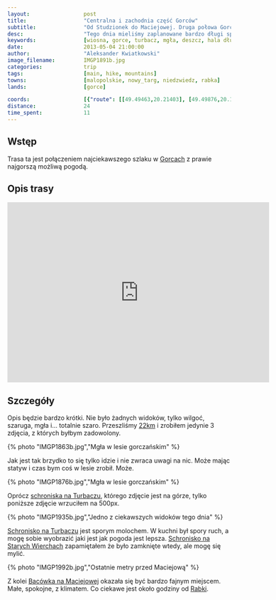 ```yaml
---
layout:                 post
title:                  "Centralna i zachodnia część Gorców"
subtitle:               "Od Studzionek do Maciejowej. Druga połowa Gorców (prawie)."
desc:                   "Tego dnia mieliśmy zaplanowane bardzo długi spacer przez środkową część Gorców. Na trasie mieliśmy zobaczyć Halę Długą, Tatry z Turbacza. Problemem była tylko pogoda. Nowy dzień przywitał nas mgłą i lekkim deszczem. Przez cały dzień zrobiłem tylko 4 zdjęcia, które nie przedstawiały mgły."
keywords:               [wiosna, gorce, turbacz, mgła, deszcz, hala długa, szarość]
date:                   2013-05-04 21:00:00
author:                 "Aleksander Kwiatkowski"
image_filename:         IMGP1891b.jpg
categories:             trip
tags:                   [main, hike, mountains]
towns:                  [malopolskie, nowy_targ, niedzwiedz, rabka]
lands:                  [gorce]

coords:                 [{"route": [[49.49463,20.21403], [49.49876,20.19506], [49.51252,20.16365], [49.51698,20.14991], [49.53966,20.14974], [49.54417,20.11017], [49.56004,20.06897], [49.55982,20.04031], [49.57735,20.02503], [49.58614,19.99748]], "type": "hike"}]
distance:               24
time_spent:             11
---
```


[trasa]:                http://mapa-turystyczna.pl/route/zwiw

[wiki-gorce]:           https://pl.wikipedia.org/wiki/Gorce
[wiki-schron-turbacz]:  https://pl.wikipedia.org/wiki/Schronisko_PTTK_na_Turbaczu
[wiki-stare-wierchy]:   https://pl.wikipedia.org/wiki/Schronisko_PTTK_na_Starych_Wierchach
[wiki-maciejowa]:       https://pl.wikipedia.org/wiki/Bac%C3%B3wka_PTTK_na_Maciejowej
[wiki-rabka]:           https://pl.wikipedia.org/wiki/Rabka-Zdr%C3%B3j

Wstęp
-----

Trasa ta jest połączeniem najciekawszego szlaku w [Gorcach][wiki-gorce] z prawie najgorszą możliwą pogodą.

Opis trasy
----------

<iframe height='405' width='590' frameborder='0' allowtransparency='true' scrolling='no' src='https://www.strava.com/activities/333339296/embed/0725129c2dd8540610ec643da53f1095b45c65df'></iframe>

Szczegóły
---------

Opis będzie bardzo krótki. Nie było żadnych widoków, tylko wilgoć, szaruga, mgła i... totalnie szaro. Przeszliśmy
[22km][trasa] i zrobiłem jedynie 3 zdjęcia, z których byłbym zadowolony.

{% photo "IMGP1863b.jpg","Mgła w lesie gorczańskim" %}

Jak jest tak brzydko to się tylko idzie i nie zwraca uwagi na nic. Może mając statyw i czas bym coś w lesie zrobił.
Może.

{% photo "IMGP1876b.jpg","Mgła w lesie gorczańskim" %}

Oprócz [schroniska na Turbaczu][wiki-schron-turbacz], którego zdjęcie jest na górze, tylko poniższe zdjęcie
wrzuciłem na 500px.

{% photo "IMGP1935b.jpg","Jedno z ciekawszych widoków tego dnia" %}

[Schronisko na Turbaczu][wiki-schron-turbacz] jest sporym molochem. W kuchni był spory ruch, a mogę sobie wyobrazić
jaki jest jak pogoda jest lepsza. [Schronisko na Starych Wierchach][wiki-stare-wierchy] zapamiętałem że było zamknięte
wtedy, ale mogę się mylić.

{% photo "IMGP1992b.jpg","Ostatnie metry przed Maciejową" %}

Z kolei [Bacówka na Maciejowej][wiki-maciejowa] okazała się być bardzo fajnym miejscem.
Małe, spokojne, z klimatem. Co ciekawe jest około godziny od [Rabki][wiki-rabka].
